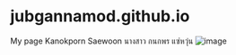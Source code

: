 # jubgannamod.github.io
My page
Kanokporn Saewoon 
นางสาว กนกพร แซ่หวุ่น
![image](files/Desktop/mdd.jpg)